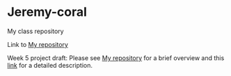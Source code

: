 # Jeremy-coral
My class repository

Link to [My repository](https://github.com/Jeremyfishb/Jeremy-coral)


Week 5 project draft: Please see [My repository](https://github.com/Jeremyfishb/Jeremy-coral) for a brief overview and this [link](https://github.com/Jeremyfishb/Jeremy-coral/blob/master/analysis/Readme.md) for a detailed description.
